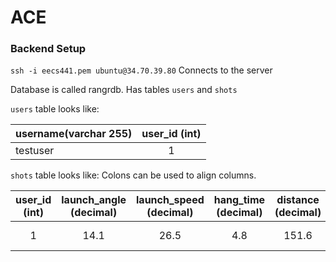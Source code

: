 # ACE

### Backend Setup
`ssh -i eecs441.pem ubuntu@34.70.39.80`
Connects to the server

Database is called rangrdb. Has tables `users` and `shots`

`users` table looks like:

| username(varchar 255)| user_id (int) |
| -------------        |:-------------:|
| testuser             | 1             |


`shots` table looks like:
Colons can be used to align columns.

|user_id (int)  | launch_angle (decimal)| launch_speed (decimal)| hang_time (decimal)| distance (decimal)| shot_id (int) | time (timestamp)             |
|:-------------:|:---------------------:|:---------------------:|:------------------:|:-----------------:|:-------------:|:----------------------------:|
|      1        |                  14.1 |                  26.5 |                4.8 |             151.6 |             1 | 2022-03-17 06:38:00.942947   |
